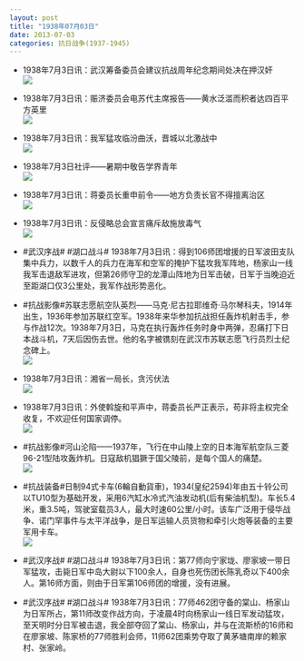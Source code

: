 ```yaml
---
layout: post
title: "1938年07月03日"
date: 2013-07-03
categories: 抗日战争(1937-1945)
---
```


<meta name="referrer" content="no-referrer" />

- 1938年7月3日讯：武汉筹备委员会建议抗战周年纪念期间处决在押汉奸 <br/><img src="https://ww4.sinaimg.cn/large/aca367d8jw1e6a19wilyij20c10n9dhr.jpg" />

- 1938年7月3日讯：赈济委员会电苏代主席报告——黄水泛滥而积者达四百平方英里 <br/><img src="https://ww1.sinaimg.cn/large/aca367d8jw1e69zjhbnv0j20c10pf41a.jpg" />

- 1938年7月3日讯：我军猛攻临汾曲沃，晋城以北激战中 <br/><img src="https://ww1.sinaimg.cn/large/aca367d8jw1e69xt0es6oj208s0x4q5m.jpg" />

- 1938年7月3日社评——暑期中敬告学界青年 <br/><img src="https://ww2.sinaimg.cn/large/aca367d8jw1e69w4hjdayj20c10m0juz.jpg" />

- 1938年7月3日讯：蒋委员长重申前令——地方负责长官不得擅离治区 <br/><img src="https://ww4.sinaimg.cn/large/aca367d8jw1e69uc7ay3qj20c10n440n.jpg" />

- 1938年7月3日讯：反侵略总会宣言痛斥敌施放毒气 <br/><img src="https://ww4.sinaimg.cn/large/aca367d8jw1e69slub0y4j20c10vntbb.jpg" />

- #武汉序战# #湖口战斗# 1938年7月3日讯：得到106师团增援的日军波田支队集中兵力，以数千人的兵力在海军和空军的掩护下猛攻我军阵地，杨家山一线我军击退敌军进攻，但第26师守卫的龙潭山阵地为日军击破，日军于当晚迫近至距湖口仅3公里处，我军作战形势恶化。 

- #抗战影像#苏联志愿航空队英烈——马克·尼古拉耶维奇·马尔琴科夫，1914年出生，1936年参加苏联红空军。1938年来华参加抗战担任轰炸机射击手，参与作战12次。1938年7月3日，马克在执行轰炸任务时身中两弹，忍痛打下日本战斗机，7天后因伤去世。他的名字被镌刻在武汉市苏联志愿飞行员烈士纪念碑上。 <br/><img src="https://ww4.sinaimg.cn/large/aca367d8jw1e69n6hmluhj20990r0js6.jpg" />

- 1938年7月3日讯：湘省一局长，贪污伏法 <br/><img src="https://ww3.sinaimg.cn/large/aca367d8jw1e69jxr8b1lj204k0abweo.jpg" />

- 1938年7月3日讯：外使斡旋和平声中，蒋委员长严正表示，苟非将主权完全收复，不欢迎任何国家调停。 <br/><img src="https://ww4.sinaimg.cn/large/aca367d8jw1e69i79iqnaj207s11f77c.jpg" />

- #抗战影像#河山沦陷——1937年，飞行在中山陵上空的日本海军航空队三菱96-21型陆攻轰炸机。日寇敌机猖獗于国父陵前，是每个国人的痛楚。 <br/><img src="https://ww4.sinaimg.cn/large/aca367d8jw1e69g6l5553j20ci07i3z9.jpg" />

- #抗战装备#日制94式卡车(6輪自動貨車)，1934(皇纪2594)年由五十铃公司以TU10型为基础开发，采用6汽缸水冷式汽油发动机(后有柴油机型)。车长5.4米，重3.5吨，驾驶室载员3人，最大时速60公里/小时。该车广泛用于侵华战争、诺门罕事件与太平洋战争，是日军运输人员货物和牵引火炮等装备的主要军用卡车。 <br/><img src="https://ww3.sinaimg.cn/large/aca367d8jw1e69eiixq5fj20c10lfq4c.jpg" />

- #武汉序战# #湖口战斗# 1938年7月3日讯：第77师向宁家垅、廖家坡一带日军猛攻，击毙日军中岛大尉以下100余人，自身也死伤团长陈乳奇以下400余人。第16师方面，则由于日军第106师团的增援，没有进展。 

- #武汉序战# #湖口战斗# 1938年7月3日讯：77师462团守备的棠山、杨家山为日军所占，第11师改变作战方向，于凌晨4时向杨家山一线日军发动猛攻，至天明时分日军被击退，我全部夺回了棠山、杨家山，并与在流斯桥的16师和在廖家坡、陈家桥的77师胜利会师，11师62团乘势夺取了黄茅塘南岸的赖家村、张家岭。 

